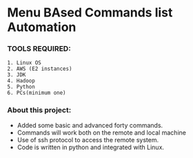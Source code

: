 # Menu BAsed Commands list Automation

### TOOLS REQUIRED:
	1. Linux OS
	2. AWS (E2 instances)
	3. JDK
	4. Hadoop
	5. Python
	6. PCs(minimum one)

### About this project:
- Added some basic and advanced forty commands.
- Commands will work both on the remote and local machine
- Use of ssh protocol to access the remote system.
- Code is written in python and integrated with Linux.
